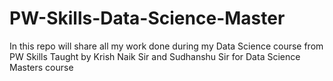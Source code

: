 # PW-Skills-Data-Science-Master
In this repo will share all my work done during my Data Science course from PW Skills Taught by Krish Naik Sir and Sudhanshu Sir for Data Science Masters course
